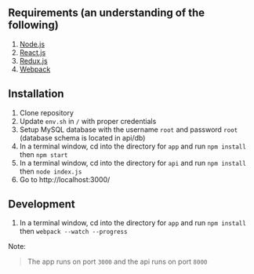 ## Requirements (an understanding of the following)
1. [Node.js](https://nodejs.org/)
2. [React.js](https://facebook.github.io/react/)
3. [Redux.js](http://redux.js.org/)
4. [Webpack](https://webpack.github.io/)

## Installation
1. Clone repository
2. Update `env.sh` in `/` with proper credentials
3. Setup MySQL database with the username `root` and password `root` (database schema is located in api/db)
4. In a terminal window, cd into the directory for `app` and run `npm install` then `npm start`
5. In a terminal window, cd into the directory for `api` and run `npm install` then `node index.js`
6. Go to http://localhost:3000/

## Development
1. In a terminal window, cd into the directory for `app` and run `npm install` then `webpack --watch --progress`

Note:
> The app runs on port `3000` and the api runs on port `8000`
